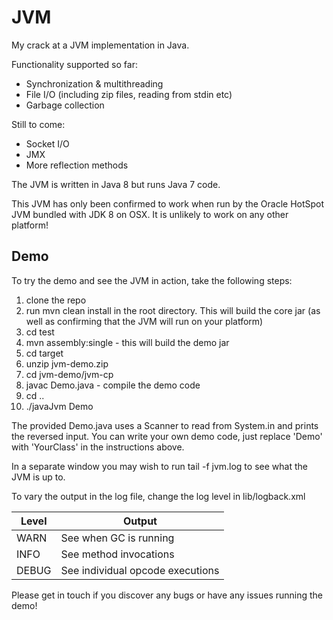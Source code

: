 # JVM
My crack at a JVM implementation in Java.

Functionality supported so far:

* Synchronization & multithreading
* File I/O (including zip files, reading from stdin etc)
* Garbage collection

Still to come:

* Socket I/O
* JMX
* More reflection methods

The JVM is written in Java 8 but runs Java 7 code.

This JVM has only been confirmed to work when run by the Oracle HotSpot JVM bundled with JDK 8 on OSX. It is unlikely
to work on any other platform!

## Demo

To try the demo and see the JVM in action, take the following steps:

1. clone the repo
2. run mvn clean install in the root directory. This will build the core jar (as well as confirming that the JVM will run on your platform)
3. cd test
4. mvn assembly:single - this will build the demo jar
5. cd target
6. unzip jvm-demo.zip
7. cd jvm-demo/jvm-cp
8. javac Demo.java - compile the demo code
9. cd ..
10. ./javaJvm Demo

The provided Demo.java uses a Scanner to read from System.in and prints the reversed input. You can write your own demo code,
just replace 'Demo' with 'YourClass' in the instructions above.

In a separate window you may wish to run tail -f jvm.log to see what the JVM is up to.

To vary the output in the log file, change the log level in lib/logback.xml

| Level | Output |
|------|----------|
| WARN | See when GC is running |
| INFO | See method invocations |
| DEBUG | See individual opcode executions |


Please get in touch if you discover any bugs or have any issues running the demo!

